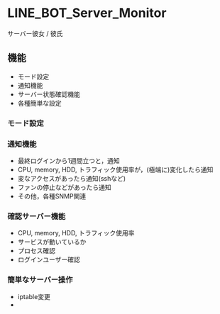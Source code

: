 # LINE_BOT_Server_Monitor

サーバー彼女 / 彼氏

## 機能
- モード設定
- 通知機能
- サーバー状態確認機能
- 各種簡単な設定

### モード設定

### 通知機能
- 最終ログインから1週間立つと，通知
- CPU, memory, HDD, トラフィック使用率が，(極端に)変化したら通知
- 変なアクセスがあったら通知(sshなど)
- ファンの停止などがあったら通知
- その他，各種SNMP関連

### 確認サーバー機能
- CPU, memory, HDD, トラフィック使用率
- サービスが動いているか
- プロセス確認
- ログインユーザー確認

### 簡単なサーバー操作
- iptable変更
-
